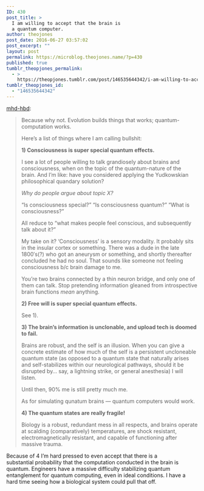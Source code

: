 ```yaml
---
ID: 430
post_title: >
  I am willing to accept that the brain is
  a quantum computer.
author: theojones
post_date: 2016-06-27 03:57:02
post_excerpt: ""
layout: post
permalink: https://microblog.theojones.name/?p=430
published: true
tumblr_theopjones_permalink:
  - >
    https://theopjones.tumblr.com/post/146535644342/i-am-willing-to-accept-that-the-brain-is-a-quantum
tumblr_theopjones_id:
  - "146535644342"
---
```

<p><a class="tumblr_blog" href="http://mhd-hbd.tumblr.com/post/146474551901">mhd-hbd</a>:</p>
<blockquote>
<p>Because why not. Evolution builds things that works; quantum-computation works.</p>
<p>Here’s a list of things where I am calling bullshit:</p>
<p><b>1) Consciousness is super special quantum effects.</b></p>
<p>I see a lot of people willing to talk grandiosely about brains and consciousness, when on the topic of the quantum-nature of the brain. And I’m like: have you considered applying the Yudkowskian philosophical quandary solution?</p>
<p><i>Why do people argue about topic X?</i></p>
<p>“Is consciousness special?” “Is consciousness quantum?” “What is consciousness?”<br /></p>
<p>All reduce to “what makes people feel conscious, and subsequently talk about it?”</p>
<p>My take on it? ‘Consciousness’ is a sensory modality. It probably sits in the insular cortex or something. There was a dude in the late 1800′s(?) who got an aneurysm or something, and shortly thereafter concluded he had no soul. That sounds like someone not feeling consciousness b/c brain damage to me.</p>
<p>You’re two brains connected by a thin neuron bridge, and only one of them can talk. Stop pretending information gleaned from introspective brain functions <i>mean</i> anything.</p>
<p><b>2) Free will is super special quantum effects.</b></p>
<p>See 1).</p>
<p><b>3) The brain’s information is unclonable, and upload tech is doomed to fail.</b></p>
<p>Brains are robust, and the self is an illusion. When you can give a concrete estimate of how much of the self is a persistent uncloneable quantum state (as opposed to a quantum state that naturally arises and self-stabilizes within our neurological pathways, should it be disrupted by… say, a lightning strike, or general anesthesia) I will listen.</p>
<p>Until then, 90% me is still pretty much me.</p>
<p>As for simulating qunatum brains — quantum computers would work.</p>
<p><b>4) The quantum states are really fragile!</b></p>
<p>Biology is a robust, redundant mess in all respects, and brains operate at scalding (comparatively) temperatures, are shock resistant, electromagnetically resistant, and capable of functioning after massive trauma.</p>
</blockquote>

<p>Because of 4 I’m hard pressed to even accept that there is a substantial probability that the computation conducted in the brain is quantum. Engineers have a massive difficulty stabilizing quantum entanglement for quantum computing, even in ideal conditions. I have a hard time seeing how a biological system could pull that off.</p>